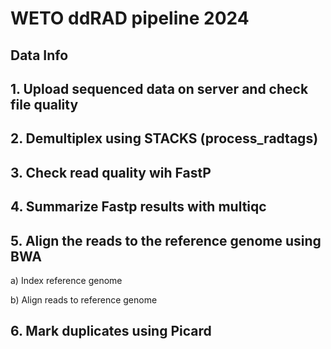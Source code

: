 # WETO ddRAD pipeline 2024

## Data Info


## 1. Upload sequenced data on server and check file quality


## 2. Demultiplex using STACKS (process_radtags)


## 3. Check read quality wih FastP


## 4. Summarize Fastp results with multiqc


## 5. Align the reads to the reference genome using BWA
a) Index reference genome

b) Align reads to reference genome


## 6. Mark duplicates using Picard
